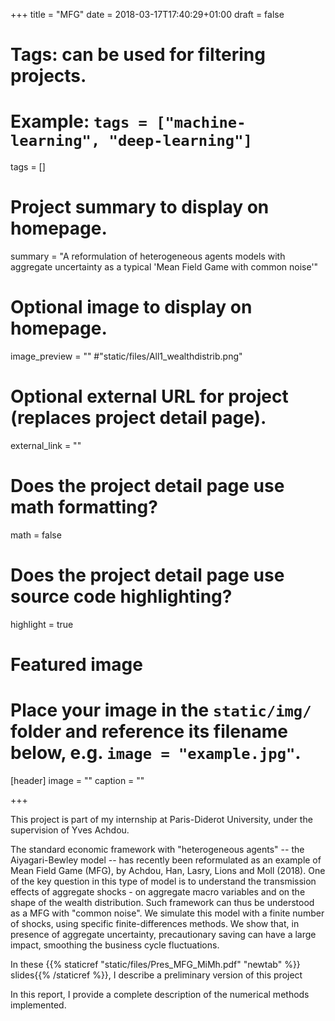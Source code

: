 +++
title = "MFG"
date = 2018-03-17T17:40:29+01:00
draft = false

# Tags: can be used for filtering projects.
# Example: `tags = ["machine-learning", "deep-learning"]`
tags = []

# Project summary to display on homepage.
summary = "A reformulation of heterogeneous agents models with aggregate uncertainty as a typical 'Mean Field Game with common noise'"

# Optional image to display on homepage.
image_preview = "" #"static/files/All1_wealthdistrib.png"

# Optional external URL for project (replaces project detail page).
external_link = ""

# Does the project detail page use math formatting?
math = false

# Does the project detail page use source code highlighting?
highlight = true

# Featured image
# Place your image in the `static/img/` folder and reference its filename below, e.g. `image = "example.jpg"`.
[header]
image = ""
caption = ""

+++

This project is part of my internship at Paris-Diderot University, under the supervision of Yves Achdou. 

The standard economic framework with "heterogeneous agents" -- the Aiyagari-Bewley model -- has recently been reformulated as an example of Mean Field Game (MFG), by Achdou, Han, Lasry, Lions and Moll (2018). One of the key question in this type of model is to understand the transmission effects of aggregate shocks - on aggregate macro variables and on the shape of the wealth distribution. Such framework can thus be understood as a MFG with "common noise". We simulate this model with a finite number of shocks, using specific finite-differences methods. We show that, in presence of aggregate uncertainty,  precautionary saving can have a large impact, smoothing the business cycle fluctuations. 

In these {{% staticref "static/files/Pres_MFG_MiMh.pdf" "newtab" %}} slides{{% /staticref %}}, I describe a preliminary version of this project 

In this report, I provide a complete description of the numerical methods implemented. 


